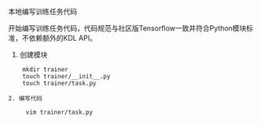 本地编写训练任务代码

开始编写训练任务代码，代码规范与社区版Tensorflow一致并符合Python模块标准，不依赖额外的KDL API。

1. 创建模块

```
    mkdir trainer
    touch trainer/__init__.py
    touch trainer/task.py 
```

    2. 编写代码

```
     vim trainer/task.py
```



